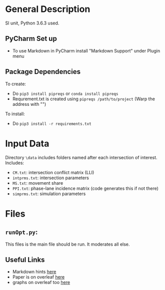 # General Description
SI unit, Python 3.6.3 used.

## PyCharm Set up
* To use Markdown in PyCharm install "Markdown Support" under Plugin menu

## Package Dependencies
To create:
* Do `pip3 install pipreqs` or `conda install pipreqs` 
* Requrement.txt is created using `pipreqs /path/to/project`
(Warp the address with "")

To install:
* Do `pip3 install -r requirements.txt`

# Input Data
Directory `\data` includes folders named after each intersection of interest. Includes:
* `CM.txt`: intersection conflict matrix (LLI)
* `intprms.txt`: intersection parameters
* `MS.txt`: movement share
* `PPI.txt`: phase-lane incidence matrix (code generates this if not there)
* `simprms.txt`: simulation parameters

# Files
## `runOpt.py`:
This files is the main file should be run. It moderates all else.


## Useful Links
* Markdown hints [here](https://github.com/adam-p/markdown-here/wiki/Markdown-Cheatsheet)
* Paper is on overleaf [here](https://www.overleaf.com/9570639sgrcxsbwcxxm)
* graphs on overleaf too [here](https://www.overleaf.com/12858212yfdxbdznnyhb)





